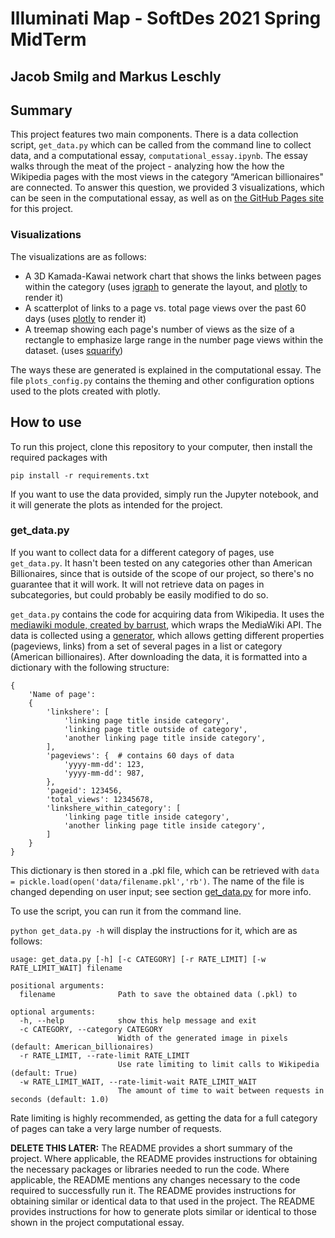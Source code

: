 # Illuminati Map - SoftDes 2021 Spring MidTerm
## Jacob Smilg and Markus Leschly
## Summary

This project features two main components. There is a data collection script, `get_data.py` which can be called from the command line to collect data, and a computational essay, `computational_essay.ipynb`. The essay walks through the meat of the project - analyzing how the how the Wikipedia pages with the most views in the category “American billionaires" are connected. To answer this question, we provided 3 visualizations, which can be seen in the computational essay, as well as on [the GitHub Pages site](https://olincollege.github.io/illuminatimap) for this project.

### Visualizations
The visualizations are as follows:

* A 3D Kamada-Kawai network chart that shows the links between pages within the category (uses [igraph](https://igraph.org/python/) to generate the layout, and [plotly](https://plotly.com/python/) to render it)
* A scatterplot of links to a page vs. total page views over the past 60 days (uses [plotly](https://plotly.com/python/) to render it)
* A treemap showing each page's number of views as the size of a rectangle to emphasize large range in the number page views within the dataset. (uses [squarify](https://github.com/laserson/squarify))

The ways these are generated is explained in the computational essay. The file `plots_config.py` contains the theming and other configuration options used to the plots created with plotly.

## How to use

To run this project, clone this repository to your computer, then install the required packages with

`pip install -r requirements.txt`

If you want to use the data provided, simply run the Jupyter notebook, and it will generate the plots as intended for the project.

### get_data.py

If you want to collect data for a different category of pages, use `get_data.py`. It hasn't been tested on any categories other than American Billionaires, since that is outside of the scope of our project, so there's no guarantee that it will work. It will not retrieve data on pages in subcategories, but could probably be easily modified to do so.

`get_data.py` contains the code for acquiring data from Wikipedia. It uses the [mediawiki module, created by barrust](https://github.com/barrust/mediawiki), which wraps the MediaWiki API. The data is collected using a [generator](https://www.mediawiki.org/wiki/API:Query#Example_6:_Generators), which allows getting different properties (pageviews, links) from a set of several pages in a list or category (American billionaires). After downloading the data, it is formatted into a dictionary with the following structure:
```
{
    'Name of page':
    {
        'linkshere': [
            'linking page title inside category',
            'linking page title outside of category',
            'another linking page title inside category',
        ],
        'pageviews': {  # contains 60 days of data
            'yyyy-mm-dd': 123,
            'yyyy-mm-dd': 987,
        },
        'pageid': 123456,
        'total_views': 12345678,
        'linkshere_within_category': [
            'linking page title inside category',
            'another linking page title inside category',
        ]
    }
}
```

This dictionary is then stored in a .pkl file, which can be retrieved with `data = pickle.load(open('data/filename.pkl','rb')`. The name of the file is changed depending on user input; see section [get_data.py](#get_datapy) for more info.


To use the script, you can run it from the command line.

`python get_data.py -h` will display the instructions for it, which are as follows:

```
usage: get_data.py [-h] [-c CATEGORY] [-r RATE_LIMIT] [-w RATE_LIMIT_WAIT] filename

positional arguments:
  filename              Path to save the obtained data (.pkl) to

optional arguments:
  -h, --help            show this help message and exit
  -c CATEGORY, --category CATEGORY
                        Width of the generated image in pixels (default: American_billionaires)
  -r RATE_LIMIT, --rate-limit RATE_LIMIT
                        Use rate limiting to limit calls to Wikipedia (default: True)
  -w RATE_LIMIT_WAIT, --rate-limit-wait RATE_LIMIT_WAIT
                        The amount of time to wait between requests in seconds (default: 1.0)
```

Rate limiting is highly recommended, as getting the data for a full category of pages can take a very large number of requests.


**DELETE THIS LATER:**
The README provides a short summary of the project.
Where applicable, the README provides instructions for obtaining the necessary packages or libraries needed to run the code.
Where applicable, the README mentions any changes necessary to the code required to successfully run it.
The README provides instructions for obtaining similar or identical data to that used in the project.
The README provides instructions for how to generate plots similar or identical to those shown in the project computational essay.